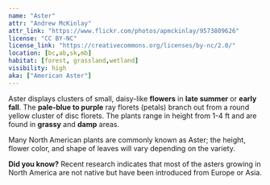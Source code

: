 ```yaml
---
name: "Aster" 
attr: "Andrew McKinlay"
attr_link: "https://www.flickr.com/photos/apmckinlay/9573809626"
license: "CC BY-NC"
license_link: "https://creativecommons.org/licenses/by-nc/2.0/"
location: [bc,ab,sk,mb]
habitat: [forest, grassland,wetland]
visibility: high
aka: ["American Aster"]
---
```

Aster displays clusters of small, daisy-like **flowers** in **late summer** or **early fall**. The **pale-blue to purple** ray florets (petals) branch out from a round yellow cluster of disc florets. The plants range in height from 1-4 ft and are found in **grassy** and **damp** areas.

Many North American plants are commonly known as Aster; the height, flower color, and shape of leaves will vary depending on the variety. 

**Did you know?** Recent research indicates that most of the asters growing in North America are not native but have been introduced from Europe or Asia. 
